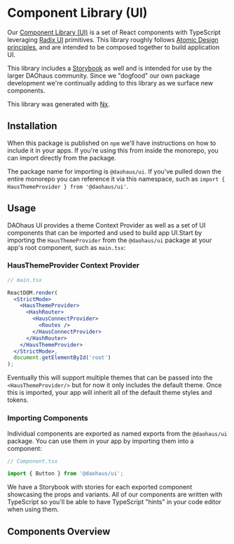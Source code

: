 # Component Library (UI)

Our [Component Library (UI)](./libs/ui) is a set of React components with TypeScript leveraging [Radix UI](https://www.radix-ui.com/) primitives. This library roughly follows [Atomic Design principles](https://bradfrost.com/blog/post/atomic-web-design/), and are intended to be composed together to build application UI.

This library includes a [Storybook](https://storybook.js.org/) as well and is intended for use by the larger DAOhaus community. Since we "dogfood" our own package development we're continually adding to this library as we surface new components.

This library was generated with [Nx](https://nx.dev).

## Installation

When this package is published on `npm` we'll have instructions on how to include it in your apps. If you're using this from inside the monorepo, you can import directly from the package.

The package name for importing is `@daohaus/ui`. If you've pulled down the entire monorepo you can reference it via this namespace, such as `import { HausThemeProvider } from '@daohaus/ui'`.

## Usage

DAOhaus UI provides a theme Context Provider as well as a set of UI components that can be imported and used to build app UI.Start by importing the `HausThemeProvider` from the `@daohaus/ui` package at your app's root component, such as `main.tsx`:

### HausThemeProvider Context Provider

```jsx
// main.tsx

ReactDOM.render(
  <StrictMode>
    <HausThemeProvider>
      <HashRouter>
        <HausConnectProvider>
          <Routes />
        </HausConnectProvider>
      </HashRouter>
    </HausThemeProvider>
  </StrictMode>,
  document.getElementById('root')
);
```

Eventually this will support multiple themes that can be passed into the `<HausThemeProvider/>` but for now it only includes the default theme. Once this is imported, your app will inherit all of the default theme styles and tokens.

### Importing Components

Individual components are exported as named exports from the `@daohaus/ui` package. You can use them in your app by importing them into a component:

```jsx
// Component.tsx

import { Button } from '@daohaus/ui';
```

We have a Storybook with stories for each exported component showcasing the props and variants. All of our components are written with TypeScript so you'll be able to have TypeScript "hints" in your code editor when using them.

## Components Overview

